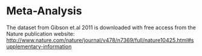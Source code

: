 Meta-Analysis
=============

The dataset from Gibson et.al 2011 is downloaded with free access from the Nature publication website: http://www.nature.com/nature/journal/v478/n7369/full/nature10425.html#supplementary-information 